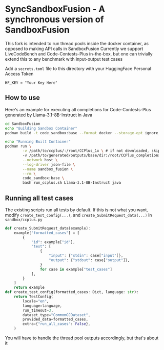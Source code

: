 # SyncSandboxFusion - A synchronous version of SandboxFusion
This fork is intended to run thread pools inside the docker container, as opposed to making API calls in SandboxFusion
Currently we support LiveCodeBench and Code-Contests-Plus in-the-box, but one can trivially extend this to any benchmark with input-output test cases

Add a `secrets.toml` file to this directory with your HuggingFace Personal Access Token
```
HF_KEY = "Your Key Here"
```

## How to use
Here's an example for executing all completions for Code-Contests-Plus generated by Llama-3.1-8B-Instruct in Java
```bash
cd SandboxFusion
echo "Building Sandbox Container"
podman build -t code_sandbox:base --format docker --storage-opt ignore_chown_errors=true -f ./scripts/Dockerfile.base.us .

echo "Running Built Container"
podman run \
        -v /path/to/ccplus/:/root/CCPlus_1x \ # if not downloaded, skip this step and modify sandbox/ccplus.py with the huggingface identifier
        -v /path/to/generated/outputs/base/dir:/root/CCPlus_completions \
        --network host \
        --log-driver json-file \
        --name sandbox_fusion \
        --rm \
        code_sandbox:base \
        bash run_ccplus.sh Llama-3.1-8B-Instruct java
```
## Running all test cases 
The existing scripts run all tests by default. If this is not what you want, modify `create_test_config(...)`, and `create_SubmitRequest_data(...)` in `sandbox/ccplus.py`
```python
def create_SubmitRequest_data(example):
    example["formatted_cases"] = [
        {
            "id": example["id"],
            "test": [
                {
                    "input": {"stdin": case["input"]},
                    "output": {"stdout": case["output"]},
                }
                for case in example["test_cases"]
            ],
        }
    ]
    return example
def create_test_config(formatted_cases: Dict, language: str):
    return TestConfig(
        locale="en",
        language=language,
        run_timeout=3,
        dataset_type="CommonOJDataset",
        provided_data=formatted_cases,
        extra={"run_all_cases": False},
    )

```
You will have to handle the thread pool outputs accordingly, but that's about it

